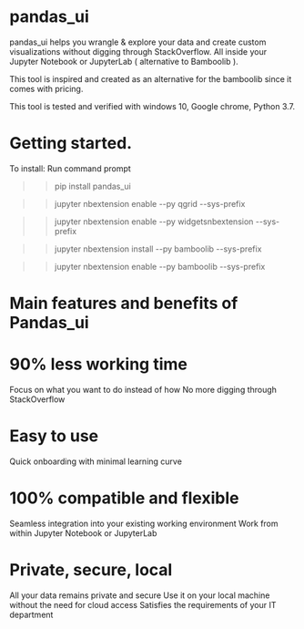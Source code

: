 # pandas_ui
pandas_ui helps you wrangle &amp; explore your data and create custom visualizations without digging through StackOverflow. All inside your Jupyter Notebook or JupyterLab ( alternative to Bamboolib ).

This tool is inspired and created as an alternative for the bamboolib since it comes with pricing.

This tool is tested and verified with windows 10, Google chrome, Python 3.7.

# Getting started.

To install: 
Run command prompt

>>pip install pandas_ui

>>jupyter nbextension enable --py qgrid --sys-prefix

>>jupyter nbextension enable --py widgetsnbextension --sys-prefix

>>jupyter nbextension install --py bamboolib --sys-prefix

>>jupyter nbextension enable --py bamboolib --sys-prefix

# Main features and benefits of Pandas_ui

# 90% less working time
Focus on what you want to do instead of how
No more digging through StackOverflow

# Easy to use
Quick onboarding with minimal learning curve

# 100% compatible and flexible
Seamless integration into your existing working environment
Work from within Jupyter Notebook or JupyterLab

# Private, secure, local
All your data remains private and secure
Use it on your local machine without the need for cloud access
Satisfies the requirements of your IT department

